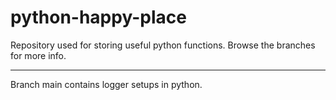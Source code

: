 # python-happy-place
Repository used for storing useful python functions. Browse the branches for more info.
<hr>
Branch main contains logger setups in python.
